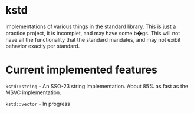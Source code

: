 # kstd
Implementations of various things in the standard library. This is just a practice project, it is incomplet, and may have some b�gs. This will not have all the functionality that the standard mandates, and may not exibit behavior exactly per standard.

# Current implemented features
`kstd::string` -  An SSO-23 string implementation. About 85% as fast as the MSVC implementation.

`kstd::vector` - In progress
